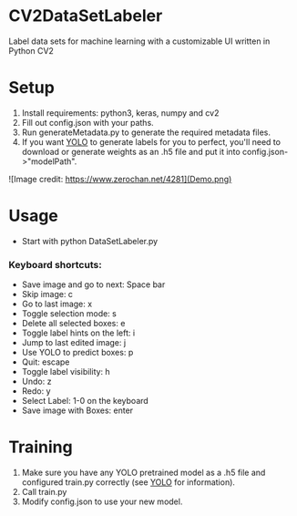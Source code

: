 # CV2DataSetLabeler
Label data sets for machine learning with a customizable UI written in Python CV2

# Setup
1. Install requirements: python3, keras, numpy and cv2
1. Fill out config.json with your paths.
2. Run generateMetadata.py to generate the required metadata files.
3. If you want [YOLO](https://github.com/qqwweee/keras-yolo3) to generate labels for you to perfect, you'll need to download or generate weights as an .h5 file and put it into config.json->"modelPath".

![Image credit: https://www.zerochan.net/4281](Demo.png)
# Usage
* Start with python DataSetLabeler.py
### Keyboard shortcuts:
* Save image and go to next: Space bar
* Skip image: c
* Go to last image: x
* Toggle selection mode: s
* Delete all selected boxes: e
* Toggle label hints on the left: i
* Jump to last edited image: j
* Use YOLO to predict boxes: p
* Quit: escape
* Toggle label visibility: h
* Undo: z
* Redo: y
* Select Label: 1-0 on the keyboard
* Save image with Boxes: enter

# Training
1. Make sure you have any YOLO pretrained model as a .h5 file and configured train.py correctly (see [YOLO](https://github.com/qqwweee/keras-yolo3) for information).
2. Call train.py
3. Modify config.json to use your new model.
